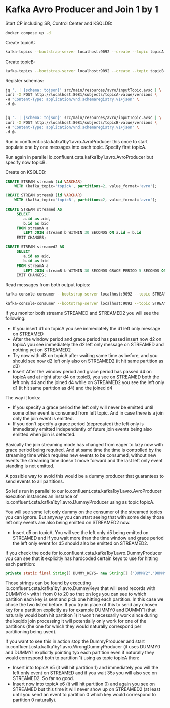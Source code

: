 # Kafka Avro Producer and Join 1 by 1

Start CP including SR, Control Center and KSQLDB:

```bash
docker compose up -d
```

Create topicA:

```bash
kafka-topics --bootstrap-server localhost:9092 --create --topic topicA --partitions 2 --replication-factor 1
```

Create topicB:

```bash
kafka-topics --bootstrap-server localhost:9092 --create --topic topicB --partitions 2 --replication-factor 1
```

Register schemas:

```bash
jq '. | {schema: tojson}' src/main/resources/avro/inputTopic.avsc | \
curl -X POST http://localhost:8081/subjects/topicA-value/versions \
-H "Content-Type: application/vnd.schemaregistry.v1+json" \
-d @-


jq '. | {schema: tojson}' src/main/resources/avro/inputTopic.avsc | \
curl -X POST http://localhost:8081/subjects/topicB-value/versions \
-H "Content-Type: application/vnd.schemaregistry.v1+json" \
-d @-
```

Run io.confluent.csta.kafka1by1.avro.AvroProducer this once to start populate one by one messages into each topic.
Specify first topicA.

Run again in parallel io.confluent.csta.kafka1by1.avro.AvroProducer but specify now topicB.

Create on KSQLDB:

```sql
CREATE STREAM streamA (id VARCHAR)
    WITH (kafka_topic='topicA', partitions=2, value_format='avro');
```

```sql
CREATE STREAM streamB (id VARCHAR)
    WITH (kafka_topic='topicB', partitions=2, value_format='avro');
```

```sql
CREATE STREAM streamed AS
     SELECT 
        a.id as aid,
        b.id as bid
     FROM streamA a
        LEFT JOIN streamB b WITHIN 30 SECONDS ON a.id = b.id
     EMIT CHANGES;
```

```sql     
CREATE STREAM streamed2 AS
     SELECT 
        a.id as aid,
        b.id as bid
     FROM streamA a
        LEFT JOIN streamB b WITHIN 30 SECONDS GRACE PERIOD 5 SECONDS ON a.id = b.id
     EMIT CHANGES;
```

Read messages from both output topics:

```bash
kafka-console-consumer --bootstrap-server localhost:9092 --topic STREAMED --from-beginning --property print.timestamp=true --property print.key=true --property print.value=true
```

```bash
kafka-console-consumer --bootstrap-server localhost:9092 --topic STREAMED2 --from-beginning --property print.timestamp=true --property print.key=true --property print.value=true
```

If you monitor both streams STREAMED and STREAMED2 you will see the following:

- If you insert d1 on topicA you see immediately the d1 left only message on STREAMED
- After the window period and grace period has passed insert now d2 on topicA you see immediately the d2 left only
  message on STREAMED and nothing yet on STREAMED2
- Try now with d3 on topicA after waiting same time as before, and you should see now d2 left only also on STREAMED2 (it
  hit same partition as d3)
- Insert After the window period and grace period has passed d4 on topicA and at right after d4 on topicB, you see on
  STREAMED both the left only d4 and the joined d4 while on STREAMED2 you see the left only d1 (it hit same partition as
  d4) and the joined d4

The way it looks:

- If you specify a grace period the left only will never be emitted until some other event is consumed from left topic.
  And in case there is a join only the join event is emitted.
- If you don't specify a grace period (deprecated) the left only is immediately emitted independently of future join
  events being also emitted when join is detected.

Basically the join streaming mode has changed from eager to lazy now with grace period being required.
And at same time the time is controlled by the streaming time which requires new events to be consumed, without new
events the streaming time doesn't move forward and the last left only event standing is not emitted.

A possible way to avoid this would be a dummy producer that guarantees to send events to all partitions.

So let's run in parallel to our io.confluent.csta.kafka1by1.avro.AvroProducer execution instances an instance of
io.confluent.csta.kafka1by1.avro.DummyProducer using as topic topicA.

You will see some left only dummy on the consumer of the streamed topics you can ignore. But anyway you can start seeing
that with some delay those left only events are also being emitted on STREAMED2 now.

- Insert d5 on topicA. You will see the left only d5 being emitted on STREAMED and if you wait more than the time window
and grace period the left only event for d5 should also be emitted on STREAMED2.

If you check the code for io.confluent.csta.kafka1by1.avro.DummyProducer you can see that it explicitly has hardcoded
certain keys to use for hitting each partition:

```java
private static final String[] DUMMY_KEYS= new String[] {"DUMMY2","DUMMY0"};
```

Those strings can be found by executing io.confluent.csta.kafka1by1.avro.DummyKeys that will send records with 
DUMMY&lt;i&gt; with i from 0 to 20 so that on logs you can see to which partition each key is sent and pick one hitting 
each partition. In this case we chose the two listed before. If you try in place of this to send any chosen key for a 
partition explicitly as for example DUMMY0 and DUMMY1 (that naturally would both hit partition 1) it won't necessarily
work since during the ksqldb join processing it will potentially only work for one of the partitions (the one for which 
they would naturally correspond per partitioning being used).

If you want to see this in action stop the DummyProducer and start io.confluent.csta.kafka1by1.avro.WrongDummyProducer
(it uses DUMMY0 and DUMMY1 explicitly pointing tyo each partition even if naturally they would correspond both to 
partition 1) using as topic topicA then:

- Insert into topicA e5 (it will hit partition 1) and immediately you will the left only event on STREAMED and if you 
wait 35s you will also see on STREAMED2. So far so good.
- Insert now into topicA e6 (it will hit partition 0) and again you see on STREAMED but this time it will never show up 
on STREAMED2 (at least until you send an event to partition 0 which key would correspond to partition 0 naturally).

